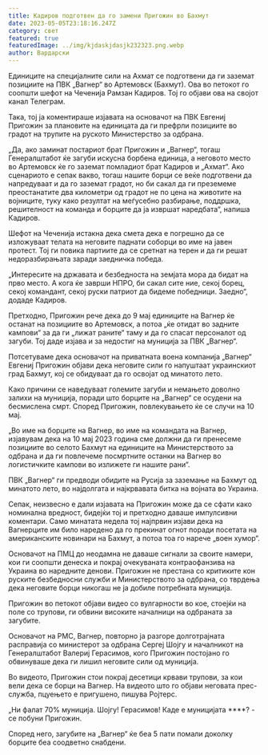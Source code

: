 ```yaml
---
title: Кадиров подготвен да го замени Пригожин во Бахмут
date: 2023-05-05T23:18:16.247Z
category: свет
featured: true
featuredImage: ../img/kjdaskjdasjk232323.png.webp
author: Вардарски
---
```


Единиците на специјалните сили на Ахмат се подготвени да ги заземат позициите на ПВК „Вагнер“ во Артемовск (Бахмут). Ова во петокот го соопшти шефот на Чеченија Рамзан Кадиров. Тој го објави ова на својот канал Телеграм.

Така, тој ја коментираше изјавата на основачот на ПВК Евгениј Пригожин за плановите на единицата да ги префрли позициите во градот на трупите на руското Министерство за одбрана.

„Да, ако заминат постариот брат Пригожин и „Вагнер“, тогаш Генералштабот ќе загуби искусна борбена единица, а неговото место во Артемовск ќе го заземат помладиот брат Кадиров и „Ахмат“. Ако сценариото е сепак вакво, тогаш нашите борци се веќе подготвени да напредуваат и да го заземат градот, но би сакал да ги преземеме преостанатите два километри од градот не по цена на животите на војниците, туку како резултат на меѓусебно разбирање, поддршка, решителност на команда и борците да ја извршат наредбата“, напиша Кадиров.

Шефот на Чеченија истакна дека смета дека е погрешно да се изложуваат телата на неговите паднати соборци во име на јавен протест. Тој ги повика партиите да се сретнат на терен и да ги решат недоразбирањата заради заедничка победа.

„Интересите на државата и безбедноста на земјата мора да бидат на прво место. А кога ќе заврши НПРО, би сакал сите ние, секој борец, секој командант, секој руски патриот да бидеме победници. Заедно“, додаде Кадиров.

Претходно, Пригожин рече дека до 9 мај единиците на Вагнер ќе останат на позициите во Артемовск, а потоа „ќе отидат во задните кампови“ за да ги „лижат раните“ таму и да го спасат персоналот од загуби. Тој даде изјава и за недостиг на муниција за ПВК „Вагнер“.

Потсетуваме дека основачот на приватната воена компанија „Вагнер“ Евгениј Пригожин објави дека неговите сили го напуштаат украинскиот град Бахмут, кој се обидуваат да го освојат од минатото лето.

Како причини се наведуваат големите загуби и немањето доволно залихи на муниција, поради што борците на „Вагнер“ се осудени на бесмислена смрт. Според Пригожин, повлекувањето ќе се случи на 10 мај.

„Во име на борците на Вагнер, во име на командата на Вагнер, изјавувам дека на 10 мај 2023 година сме должни да ги пренесеме позициите во селото Бахмут на единиците на Министерството за одбрана и да ги повлечеме посмртните останки на Вагнер во логистичките кампови во излижете ги нашите рани“.

ПВК „Вагнер“ ги предводи обидите на Русија за заземање на Бахмут од минатото лето, во најдолгата и најкрвавата битка на војната во Украина.

Сепак, неизвесно е дали изјавата на Пригожин може да се сфати како номинална вредност, бидејќи тој и претходно даваше импулсивни коментари. Само минатата недела тој најпрвин изјави дека на Вагнерците им било наредено да го прекинат огнот поради посетата на американските новинари на Бахмут, а потоа тоа го нарече „воен хумор“.

Основачот на ПМЦ до неодамна не даваше сигнали за своите намери, кои ги соопшти денеска и покрај очекуваната контраофанзива на Украина во наредните денови. Пригожин не престана со критиките кон руските безбедносни служби и Министерството за одбрана, со тврдења дека неговите борци никогаш не ја добиле потребната муниција.

Пригожин во петокот објави видео со вулгарности во кое, стоејќи на поле со трупови, ги обвини високите началници на одбраната за загубите.

Основачот на PMC, Вагнер, повторно ја разгоре долготрајната расправија со министерот за одбрана Сергеј Шојгу и началникот на Генералштабот Валериј Герасимов, кого Пригожин постојано го обвинуваше дека ги лишил неговите сили од муниција.

Во видеото, Пригожин стои покрај десетици крвави трупови, за кои вели дека се борци на Вагнер. На видеото што го објави неговата прес-служба, пцуењето е пригушено, пишува Ројтерс.

„Ни фалат 70% муниција. Шојгу! Герасимов! Каде е муницијата \*\*\*\*? - се побуни Пригожин.

Според него, загубите на „Вагнер“ ќе беа 5 пати помали доколку борците беа соодветно снабдени.
